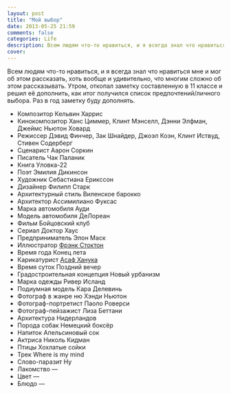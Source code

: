 ```yaml
---
layout: post
title: "Мой выбор"
date: 2013-05-25 21:59
comments: false
categories: Life
description: Всем людям что-то нравиться, и я всегда знал что нравиться мне и мог об этом рассказать
cover: 
---
```

Всем людям что-то нравиться, и я всегда знал что нравиться мне и мог об этом рассказать, хоть вообще и удивительно, что многим сложно об этом рассказывать. Утром, откопал заметку составленную в 11 классе и решил её дополнить, как итог получился список предпочтений/личного выбора. Раз в год заметку буду дополнять.

* Композитор		Кельвин Харрис
* Кинокомпозитор	Ханс Циммер, Клинт Мэнселл, Дэнни Элфман, Джеймс Ньютон Ховард	
* Режиссер		 Дэвид Финчер, Зак Шнайдер, Джоэл Коэн, Клинт Иствуд, Стивен Содерберг
* Сценарист		 Аарон Соркин
* Писатель		 Чак Паланик
* Книга			 Уловка-22		
* Поэт 			 Эмилия Дикинсон
* Художник		 Себастиана Ерикссон
* Дизайнер		 Филипп Старк
* Архитектурный стиль   Виленское барокко 
* Архитектор	 Ассимилиано Фуксас
* Марка автомобиля Ауди
* Модель автомобиля	 ДеЛореан
* Фильм 		 Бойцовский клуб
* Сериал	 	 Доктор Хаус
* Предприниматель		Элон Маск
* Иллюстратор	[Фрэнк Стоктон](http://www.frankstockton.com/)
* Время года	 Конец лета
* Карикатурист	 [Асаф Ханука](http://realistcomics.blogspot.ru)
* Время суток	 Поздний вечер
* Градостроительная концепция	Новый урбанизм
* Марка одежды			Ривер Исланд
* Подиумная модель		Кара Делевинь 
* Фотограф в жанре ню 	Хэнди Ньютон
* Фотограф-портретист	Паоло Роверси
* Фотограф-пейзажист	Лиза Беттани
* Архитектура	 Нидерландов		
* Порода собак 	 Немецкий боксёр		
* Напиток	Апельсиновый сок
* Актриса        Николь Кидман
* Птицы          Хохлатые сойки
* Трек           Where is my mind
* Слово-паразит  Ну
* Лакомство		—
* Цвет			—			
* Блюдо			—